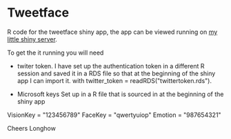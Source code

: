 # Tweetface

R code for the tweetface shiny app, the app can be viewed running on [my little shiny server](http://5.100.228.219:3838/sample-apps/TweetFace/).

To get the it running you will need 

* twiter token. 
I have set up the authentication token in a different R session and saved it in a RDS file so that at the beginning of the shiny app I can import it. with twitter_token = readRDS("twittertoken.rds").

* Microsoft keys
Set up in a R file that is sourced in at the beginning of the shiny app

VisionKey = "123456789"
FaceKey = "qwertyuiop"
Emotion = "987654321"

Cheers
Longhow
